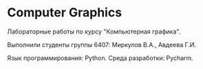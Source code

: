 # Computer Graphics

Лабораторные работы по курсу "Компьютерная графика".

Выполнили студенты группы 6407: Миркулов В.А., Авдеева Г.И.

Язык программирования: Python. Среда разработки: Pycharm. 

